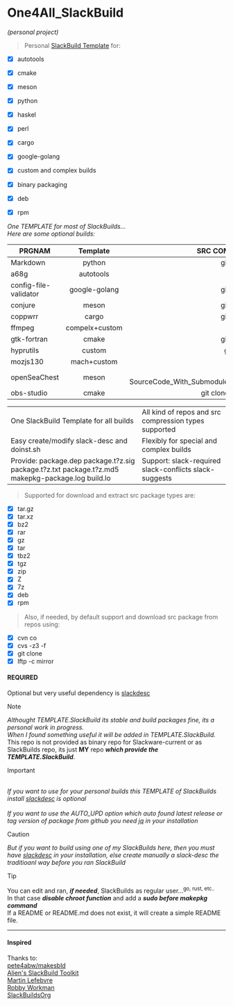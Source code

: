 # One4All_SlackBuild

  *(personal project)*


> Personal [SlackBuild Template](https://github.com/rizitis/One4All_SlackBuild/blob/main/TEMPLATE.SlackBuild) for:
<p>

- [x] autotools
- [x] cmake
- [x] meson
- [x] python
- [x] haskel
- [x] perl
- [x] cargo
- [x] google-golang
- [x] custom and complex builds
- [x] binary packaging
- [x] deb
- [x] rpm


*One TEMPLATE for most of SlackBuilds...<br>
Here are some optional builds:*

| PRGNAM |Template | SRC COMPRESS |
| ------------- |:-------------:| -----:|
| Markdown | python | git+tar.gz |
| a68g | autotools | tar.gz |
| config-file-validator | google-golang | git+tar.gz |
| conjure | meson | git+tar.gz |
| coppwrr | cargo | git+tar.gz |
| ffmpeg | compelx+custom | tar.xz |
| gtk-fortran | cmake | git+tar.gz |
| hyprutils | custom | git clone |
| mozjs130 | mach+custom | tar.xz |
| openSeaChest | meson |git+ SourceCode_With_Submodules.tar.xz |
| obs-studio | cmake |git clone+tar.gz |
<p>
<table>
   <tr>
      <td>One SlackBuild Template for all builds</td>
      <td>All kind of repos and src compression types supported</td>
   </tr>
   <tr>
      <td>Easy create/modify slack-desc and doinst.sh</td>
      <td>Flexibly for special and complex builds</td>
   </tr>
   <tr>
      <td>Provide: package.dep package.t?z.sig package.t?z.txt package.t?z.md5 makepkg-package.log  build.lo</td>
      <td>Support: slack-required slack-conflicts slack-suggests</td>
   </tr>
</table>


> Supported for download and extract src package types are:
- [x] tar.gz
- [x] tar.xz
- [x] bz2
- [x] rar
- [x] gz
- [x] tar
- [x] tbz2
- [x] tgz
- [x] zip
- [x] Z
- [x] 7z
- [x] deb
- [x] rpm

> Also, if needed, by default support and download src package from repos using:
- [x] cvn co
- [x] cvs -z3 -f
- [x] git clone
- [x] lftp -c mirror

#### REQUIRED

Optional but very useful dependency is [slackdesc](https://slack-desc.sourceforge.net/) <p>

> [!NOTE]
*Althought TEMPLATE.SlackBuild its stable and build  packages fine, its a personal work in progress.<br>
When I found something useful it will be added in TEMPLATE.SlackBuild.*<br>
This repo is not provided as binary repo for Slackware-current or as SlackBuilds repo, its just **MY** repo ***which provide the TEMPLATE.SlackBuild***.

> [!IMPORTANT]
<br> *If you want to use for your personal builds this TEMPLATE of SlackBuilds install [slackdesc](https://github.com/rizitis/One4All_SlackBuild#required) is optional*<br>
<br> *If you want to use the AUTO_UPD option which auto found latest release or tag version of package from github you need [jq](https://slackbuilds.org/repository/15.0/system/jq/) in your installation*

> [!CAUTION]
*But if you want to build using one of my SlackBuilds here, then you must have [slackdesc](https://github.com/rizitis/One4All_SlackBuild#required) in your installation, else create manually a slack-desc the traditioanl way before you ran SlackBuild*<p>


> [!TIP]
> You can edit and ran, ***if needed***, SlackBuilds as regular user...<sup>go, rust, etc.. </sup> <br>
> In that case ***disable chroot function*** and add a ***sudo before makepkg command*** <br>
> If a README or README.md does not exist, it will create a simple README file. 

---

#### Inspired
Thanks to: <br>[pete4abw/makesbld](https://github.com/pete4abw/makesbld) <br> [Alien's SlackBuild Toolkit](https://alien.slackbook.org/AST/)<br> [Martin Lefebvre](https://www.slackwiki.com/Different_Approach_To_Buildscripts)<br>[Robby Workman](https://www.slackwiki.com/Writing_A_SlackBuild_Script) <br>[SlackBuildsOrg](https://github.com/SlackBuildsOrg/templates)
